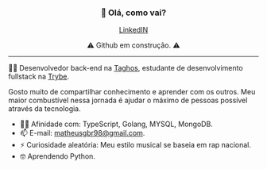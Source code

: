 <h3 align="center">👋 Olá, como vai? </h3>
<p align="center">
  <a href="https://www.linkedin.com/in/matheusgb/">LinkedIN</a>
</p>
<p align="center"> ⚠️ Github em construção. ⚠️ </p>

---
🧑‍💻 Desenvolvedor back-end na <a href="https://www.linkedin.com/company/taghos-tecnologia/" target="_blank">Taghos</a>, estudante de desenvolvimento fullstack na <a href="https://www.betrybe.com" target="_blank">Trybe</a>.

Gosto muito de compartilhar conhecimento e aprender com os outros. Meu maior combustível nessa jornada é ajudar o máximo de pessoas possível através da tecnologia.

- 🧑‍💻 Afinidade com: TypeScript, Golang, MYSQL, MongoDB.
- 📫 E-mail: matheusgbr98@gmail.com.
- ⚡ Curiosidade aleatória: Meu estilo musical se baseia em rap nacional.
- 🤓 Aprendendo Python.
